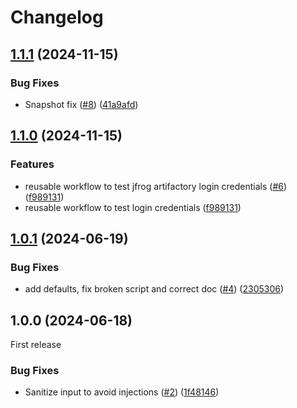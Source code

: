 # Changelog

## [1.1.1](https://github.com/entur/gha-artifactory/compare/v1.1.0...v1.1.1) (2024-11-15)


### Bug Fixes

* Snapshot fix ([#8](https://github.com/entur/gha-artifactory/issues/8)) ([41a9afd](https://github.com/entur/gha-artifactory/commit/41a9afdecdcd98fd198d3d9d039646e46af1d256))

## [1.1.0](https://github.com/entur/gha-artifactory/compare/v1.0.1...v1.1.0) (2024-11-15)


### Features

* reusable workflow to test jfrog artifactory login credentials ([#6](https://github.com/entur/gha-artifactory/issues/6)) ([f989131](https://github.com/entur/gha-artifactory/commit/f9891313d7cff6031ac21b3aa5c2b933f16238cf))
* reusable workflow to test login credentials ([f989131](https://github.com/entur/gha-artifactory/commit/f9891313d7cff6031ac21b3aa5c2b933f16238cf))

## [1.0.1](https://github.com/entur/gha-artifactory/compare/v1.0.0...v1.0.1) (2024-06-19)


### Bug Fixes

* add defaults, fix broken script and correct doc ([#4](https://github.com/entur/gha-artifactory/issues/4)) ([2305306](https://github.com/entur/gha-artifactory/commit/2305306229745d0175587cc57c385d2731a72aab))

## 1.0.0 (2024-06-18)

First release

### Bug Fixes

* Sanitize input to avoid injections ([#2](https://github.com/entur/gha-artifactory/issues/2)) ([1f48146](https://github.com/entur/gha-artifactory/commit/1f481466979a49e0b4fb59c43811c01284419b64))

